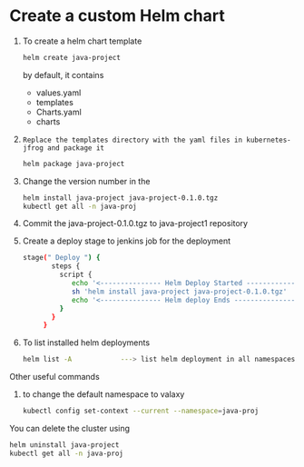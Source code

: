 # Create a custom Helm chart

1. To create a helm chart template 
   ```sh 
   helm create java-project
   ```

    by default, it contains 
    - values.yaml
    - templates
    - Charts.yaml
    - charts

2. `Replace the templates directory with the yaml files in kubernetes-jfrog and package it`
   ```sh
   helm package java-project
   ```
3. Change the version number in the 
   ```sh 
   helm install java-project java-project-0.1.0.tgz
   kubectl get all -n java-proj
   ```
4. Commit the java-project-0.1.0.tgz to java-project1 repository

5. Create a deploy stage to jenkins job for the deployment 
   ```sh 
   stage(" Deploy ") {
          steps {
            script {
               echo '<--------------- Helm Deploy Started --------------->'
               sh 'helm install java-project java-project-0.1.0.tgz'
               echo '<--------------- Helm deploy Ends --------------->'
            }
          }
        }
   ```

6. To list installed helm deployments
   ```sh 
   helm list -A            ---> list helm deployment in all namespaces
   ```

Other useful commands
1. to change the default namespace to valaxy
   ```sh
   kubectl config set-context --current --namespace=java-proj
   ```

You can delete the cluster using 
   ```sh 
   helm uninstall java-project
   kubectl get all -n java-proj
   ```